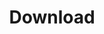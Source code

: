 ---
layout: flarecast
title: Download

data:
    panels:
        - title: "Download FlareCast"
          content: "FlareCast is currently under active development. You can get the latest version by building it from source or downloading a pre-built release."
        - title: "System Requirements"
          content: "- Windows 10 or 11 (64-bit recommended)
          - DirectX 11 compatible graphics card
          - 4GB RAM minimum (8GB recommended)
          - 500MB disk space
          - Controllers (Xbox, PlayStation, or other compatible controllers)
          - ViGEmBus installed (required for controller support)"
        - title: "Pre-built Release"
          content: "For the latest stable release, download from the GitHub releases page:
          
          [FlareCast Releases](https://github.com/mickeyuk/smash-soda/releases)
          
          The latest version includes:
          - Improved controller detection
          - Multi-player support for up to 8 controllers
          - Custom theme support
          - Overlay system for in-game information
          
          After downloading, extract the files to a location of your choice and run FlareCast.exe."
        - title: "Building from Source"
          content: "For the latest features and improvements, you can build FlareCast from source by following the instructions on the Home page. This is recommended for developers or users who want the absolute latest updates."
        - title: "ViGEmBus Installation"
          content: "FlareCast requires ViGEmBus for controller support. Download and install the latest version from:
          
          [ViGEmBus GitHub](https://github.com/nefarius/ViGEmBus/releases)
          
          Install the appropriate version for your system (x64 for most modern computers)."
---